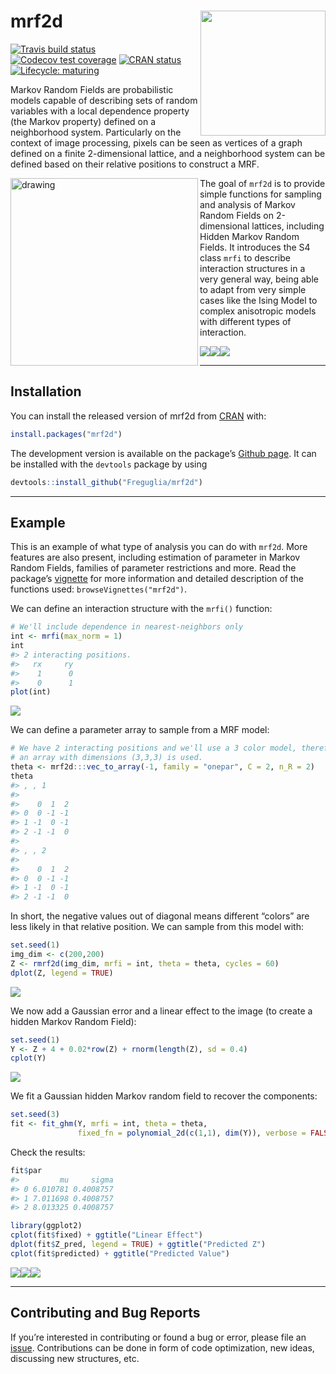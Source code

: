 
<!-- README.md is generated from README.Rmd. Please edit that file -->

# mrf2d <a href='https://github.com/Freguglia/mrf2d'><img src='man/figures/logo.png' align="right" height="200" /></a>

<!-- badges: start -->

[![Travis build
status](https://travis-ci.org/Freguglia/mrf2d.svg?branch=master)](https://travis-ci.org/Freguglia/mrf2d)
[![Codecov test
coverage](https://codecov.io/gh/Freguglia/mrf2d/branch/master/graph/badge.svg)](https://codecov.io/gh/Freguglia/mrf2d?branch=master)
[![CRAN
status](https://www.r-pkg.org/badges/version/mrf2d)](https://cran.r-project.org/package=mrf2d)
[![Lifecycle:
maturing](https://img.shields.io/badge/lifecycle-maturing-blue.svg)](https://www.tidyverse.org/lifecycle/#maturing)
<!-- badges: end -->

Markov Random Fields are probabilistic models capable of describing sets
of random variables with a local dependence property (the Markov
property) defined on a neighborhood system. Particularly on the context
of image processing, pixels can be seen as vertices of a graph defined
on a finite 2-dimensional lattice, and a neighborhood system can be
defined based on their relative positions to construct a MRF.

<img src="man/figures/animation_ising.gif" alt="drawing" width="300" align="left" />

The goal of `mrf2d` is to provide simple functions for sampling and
analysis of Markov Random Fields on 2-dimensional lattices, including
Hidden Markov Random Fields. It introduces the S4 class `mrfi` to
describe interaction structures in a very general way, being able to
adapt from very simple cases like the Ising Model to complex anisotropic
models with different types of interaction.

<p align="center">

![](man/figures/README-example_interacions-1.png)![](man/figures/README-example_interacions-2.png)![](man/figures/README-example_interacions-3.png)

</p>

-----

## Installation

You can install the released version of mrf2d from
[CRAN](https://CRAN.R-project.org) with:

``` r
install.packages("mrf2d")
```

The development version is available on the package’s [Github
page](https://github.com/Freguglia/mrf2d). It can be installed with the
`devtools` package by using

``` r
devtools::install_github("Freguglia/mrf2d")
```

-----

## Example

This is an example of what type of analysis you can do with `mrf2d`.
More features are also present, including estimation of parameter in
Markov Random Fields, families of parameter restrictions and more. Read
the package’s
[vignette](https://freguglia.github.io/mrf2d/articles/mrf2d.html) for
more information and detailed description of the functions used:
`browseVignettes("mrf2d")`.

We can define an interaction structure with the `mrfi()` function:

``` r
# We'll include dependence in nearest-neighbors only
int <- mrfi(max_norm = 1)
int
#> 2 interacting positions.
#>   rx     ry
#>    1      0
#>    0      1
plot(int)
```

![](man/figures/README-plot_interaction-1.png)<!-- -->

We can define a parameter array to sample from a MRF model:

``` r
# We have 2 interacting positions and we'll use a 3 color model, therefore,
# an array with dimensions (3,3,3) is used.
theta <- mrf2d:::vec_to_array(-1, family = "onepar", C = 2, n_R = 2)
theta
#> , , 1
#> 
#>    0  1  2
#> 0  0 -1 -1
#> 1 -1  0 -1
#> 2 -1 -1  0
#> 
#> , , 2
#> 
#>    0  1  2
#> 0  0 -1 -1
#> 1 -1  0 -1
#> 2 -1 -1  0
```

In short, the negative values out of diagonal means different “colors”
are less likely in that relative position. We can sample from this model
with:

``` r
set.seed(1)
img_dim <- c(200,200)
Z <- rmrf2d(img_dim, mrfi = int, theta = theta, cycles = 60)
dplot(Z, legend = TRUE)
```

<img src="man/figures/README-Z_example_plot-1.png" style="display: block; margin: auto;" />

We now add a Gaussian error and a linear effect to the image (to create
a hidden Markov Random Field):

``` r
set.seed(1)
Y <- Z + 4 + 0.02*row(Z) + rnorm(length(Z), sd = 0.4)
cplot(Y)
```

<img src="man/figures/README-Y_example_plot-1.png" style="display: block; margin: auto;" />

We fit a Gaussian hidden Markov random field to recover the components:

``` r
set.seed(3)
fit <- fit_ghm(Y, mrfi = int, theta = theta, 
               fixed_fn = polynomial_2d(c(1,1), dim(Y)), verbose = FALSE)
```

Check the results:

``` r
fit$par
#>         mu     sigma
#> 0 6.010781 0.4008757
#> 1 7.011698 0.4008757
#> 2 8.013325 0.4008757

library(ggplot2)
cplot(fit$fixed) + ggtitle("Linear Effect")
dplot(fit$Z_pred, legend = TRUE) + ggtitle("Predicted Z")
cplot(fit$predicted) + ggtitle("Predicted Value")
```

![](man/figures/README-results_plot-1.png)![](man/figures/README-results_plot-2.png)![](man/figures/README-results_plot-3.png)

-----

## Contributing and Bug Reports

If you’re interested in contributing or found a bug or error, please
file an [issue](https://github.com/Freguglia/mrf2d/issues).
Contributions can be done in form of code optimization, new ideas,
discussing new structures, etc.
